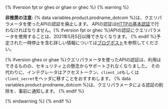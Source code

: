 {% ifversion fpt or ghes or ghae or ghec %}
{% warning %}

**非推奨の注意:** {% data variables.product.prodname_dotcom %}は、クエリパラメータを使ったAPIの認証を廃止します。 APIの認証は[HTTPの基本認証](/rest/overview/other-authentication-methods#via-oauth-and-personal-access-tokens)で行わなければなりません。{% ifversion fpt or ghec %}APIの認証にクエリパラメータを使用することは、2021年5月5日以降できなくなります。 {% endif %}予定された一時停止を含む詳しい情報については[ブログポスト](https://developer.github.com/changes/2020-02-10-deprecating-auth-through-query-param/)を参照してください。

{% ifversion ghes or ghae %}クエリパラメータを使ったAPIの認証は、利用はできるものの、セキュリティ上の懸念からサポートされなくなりました。 その代わりに、インテグレータはアクセストークン、`client_id`もしくは`client_secret`をヘッダに移すことをおすすめします。 {% data variables.product.prodname_dotcom %}は、クエリパラメータによる認証の削除を、事前に通知します。 {% endif %}

{% endwarning %}
{% endif %}
